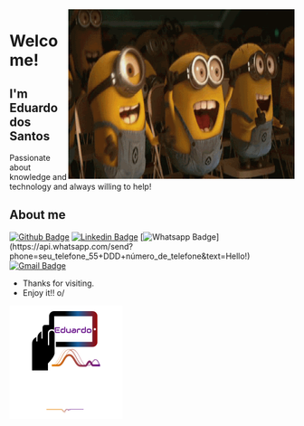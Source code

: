 
<img align="right" width="400" height="300" src="https://github.com/Eduh06/Bootcamp-Everis-FullStack-Developer/blob/main/PROJETO%20INSTAGRAM/imagens/gif-palmas-alegria-excitac%CC%A7a%CC%83o.gif">
 
# Welcome!
 
## I'm Eduardo dos Santos
 
Passionate about knowledge and technology and always willing to help!
 
 
## About me 
[![Github Badge](https://img.shields.io/badge/-Github-000?style=flat-square&logo=Github&logoColor=white&link=link_do_seu_perfil_no_github)](https://github.com/Eduh06 )
[![Linkedin Badge](https://img.shields.io/badge/-LinkedIn-blue?style=flat-square&logo=Linkedin&logoColor=white&link=link_do_seu_perfil_no_linkedin)](https://www.linkedin.com/in/eduardo-dos-santos-6b04941b8/)
[![Whatsapp Badge](https://img.shields.io/badge/-Whatsapp-4CA143?style=flat-square&labelColor=4CA143&logo=whatsapp&logoColor=white&link=https://api.whatsapp.com/send?phone=seu_telefone_55+DDD+número_de_telefone&text=Hello!)](https://api.whatsapp.com/send?phone=seu_telefone_55+DDD+número_de_telefone&text=Hello!)
[![Gmail Badge](https://img.shields.io/badge/-Gmail-c14438?style=flat-square&logo=Gmail&logoColor=white&link=mailto:seu_email)](mailto:eduh.dossantos@gmail.com)
 
 
- Thanks for visiting. 
- Enjoy it!! o/

![Logo of the project](https://github.com/Eduh06/Bootcamp-Everis-FullStack-Developer/blob/main/PROJETO%20INSTAGRAM/imagens/6590f358-a061-4a75-96d9-0333c1eb831a_200x200.png)

